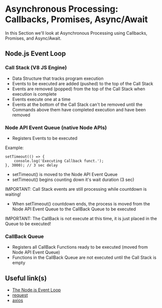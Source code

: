 # Asynchronous Processing: Callbacks, Promises, Async/Await
In this Section we'll look at Asynchronous Processing using Callbacks, Promises, and Async/Await.


## Node.js Event Loop

### Call Stack (V8 JS Engine) 
- Data Structure that tracks program execution
- Events to be executed are added (pushed) to the top of the Call Stack
- Events are removed (popped) from the top of the Call Stack when execution is complete
- Events execute one at a time
- Events at the bottom of the Call Stack can't be removed until the Commands above them have completed execution and have been removed


### Node API Event Queue (native Node APIs)
- Registers Events to be executed

Example:
```
setTimeout(() => {
    console.log('Executing Callback funct.');
}, 3000); // 3 sec delay
```

- setTimeout() is moved to the Node API Event Queue
- setTimeout() begins counting down it's wait duration (3 sec)

IMPORTANT: Call Stack events are still processing while countdown is waiting!

- When setTimeout() countdown ends, the process is moved from the Node API Event Queue to the CallBack Queue to be executed

IMPORTANT: The CallBack is not execute at this time, it is just placed in the Queue to be executed!


### CallBack Queue
- Registers all CallBack Functions ready to be executed (moved from Node API Event Queue)
- Functions in the CallBack Queue are not executed until the Call Stack is empty


## Useful link(s)
* [The Node.js Event Loop](https://nodejs.org/en/docs/guides/event-loop-timers-and-nexttick/)
* [request](https://www.npmjs.com/package/request)
* [axios](https://www.npmjs.com/package/axios/)
